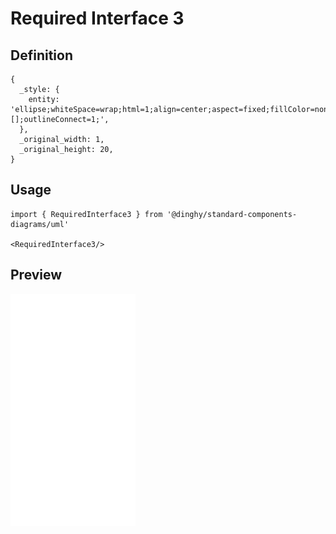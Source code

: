 # Required Interface 3

## Definition

```
{
  _style: { 
    entity: 'ellipse;whiteSpace=wrap;html=1;align=center;aspect=fixed;fillColor=none;strokeColor=none;resizable=0;perimeter=centerPerimeter;rotatable=0;allowArrows=0;points=[];outlineConnect=1;',
  },
  _original_width: 1,
  _original_height: 20,
}
```

## Usage

```
import { RequiredInterface3 } from '@dinghy/standard-components-diagrams/uml'

<RequiredInterface3/>
```

## Preview

<img src="./required-interface-3.png" width="200"/>
